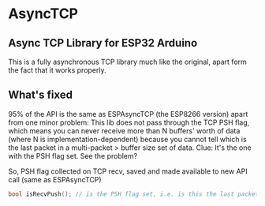 # AsyncTCP 

## Async TCP Library for ESP32 Arduino

This is a fully asynchronous TCP library much like the original, apart form the fact that it works properly.

## What's fixed

95% of the API is the same as ESPAsyncTCP (the ESP8266 version) apart from one minor problem: This lib does not pass through the TCP PSH flag, which means you can never receive more than N buffers' worth of data (where N is implementation-dependent) because you cannot tell which is the last packet in a multi-packet > buffer size set of data. Clue: It's the one with the PSH flag set. See the problem?

So, PSH flag collected on TCP recv, saved and made available to new API call (same as ESPAsyncTCP)

```cpp
bool isRecvPush(); // is the PSH flag set, i.e. is this the last packet?
```
